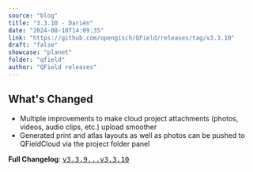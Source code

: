```yaml
---
source: "blog"
title: "3.3.10 - Darién"
date: "2024-08-10T14:09:35"
link: "https://github.com/opengisch/QField/releases/tag/v3.3.10"
draft: "false"
showcase: "planet"
folder: "qfield"
author: "QField releases"
---
```


<h2>What's Changed</h2>
<ul>
<li>Multiple improvements to make cloud project attachments (photos, videos, audio clips, etc.) upload smoother</li>
<li>Generated print and atlas layouts as well as photos can be pushed to QFieldCloud via the project folder panel</li>
</ul>
<p><strong>Full Changelog</strong>: <a class="commit-link" href="https://github.com/opengisch/QField/compare/v3.3.9...v3.3.10"><tt>v3.3.9...v3.3.10</tt></a></p>
